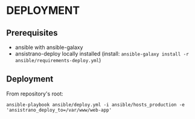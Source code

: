 DEPLOYMENT
==========

Prerequisites
-------------

* ansible with ansible-galaxy
* ansistrano-deploy locally installed (install: ```ansible-galaxy install -r ansible/requirements-deploy.yml```)

Deployment
----------

From repository's root:
```
ansible-playbook ansible/deploy.yml -i ansible/hosts_production -e 'ansistrano_deploy_to=/var/www/web-app'
```

